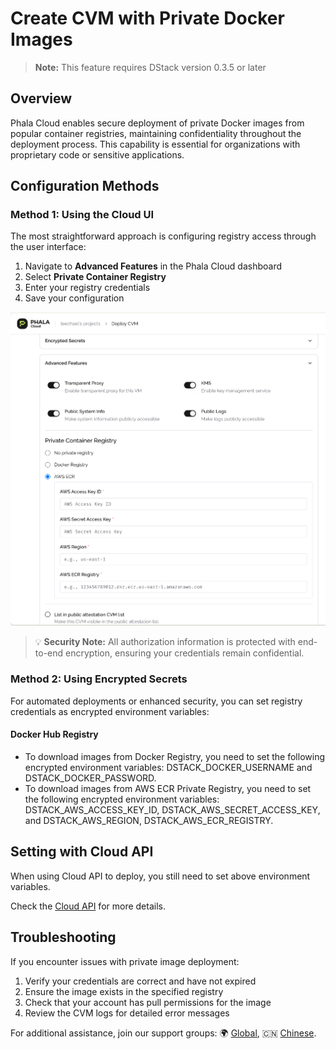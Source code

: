# Create CVM with Private Docker Images

> **Note:** This feature requires DStack version 0.3.5 or later

## Overview

Phala Cloud enables secure deployment of private Docker images from popular container registries, maintaining confidentiality throughout the deployment process. This capability is essential for organizations with proprietary code or sensitive applications.

## Configuration Methods

### Method 1: Using the Cloud UI

The most straightforward approach is configuring registry access through the user interface:

1. Navigate to **Advanced Features** in the Phala Cloud dashboard
2. Select **Private Container Registry**
3. Enter your registry credentials
4. Save your configuration

![Private Docker registry configuration](../../.gitbook/assets/cloud-private-docker.png)

> 💡 **Security Note:** All authorization information is protected with end-to-end encryption, ensuring your credentials remain confidential.

### Method 2: Using Encrypted Secrets

For automated deployments or enhanced security, you can set registry credentials as encrypted environment variables:

#### Docker Hub Registry

- To download images from Docker Registry, you need to set the following encrypted environment variables: DSTACK_DOCKER_USERNAME and DSTACK_DOCKER_PASSWORD.
- To download images from AWS ECR Private Registry, you need to set the following encrypted environment variables: DSTACK_AWS_ACCESS_KEY_ID, DSTACK_AWS_SECRET_ACCESS_KEY, and DSTACK_AWS_REGION, DSTACK_AWS_ECR_REGISTRY.

## Setting with Cloud API

When using Cloud API to deploy, you still need to set above environment variables.

Check the [Cloud API](https://cloud-api.phala.network/docs) for more details.

## Troubleshooting

If you encounter issues with private image deployment:

1. Verify your credentials are correct and have not expired
2. Ensure the image exists in the specified registry
3. Check that your account has pull permissions for the image
4. Review the CVM logs for detailed error messages

For additional assistance, join our support groups: 🌍 [Global](https://t.me/+nbhjx1ADG9EyYmI9), 🇨🇳 [Chinese](https://t.me/+4PcAE9qTZ1kzM2M9).